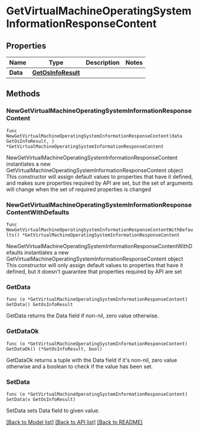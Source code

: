 # GetVirtualMachineOperatingSystemInformationResponseContent

## Properties

Name | Type | Description | Notes
------------ | ------------- | ------------- | -------------
**Data** | [**GetOsInfoResult**](GetOsInfoResult.md) |  | 

## Methods

### NewGetVirtualMachineOperatingSystemInformationResponseContent

`func NewGetVirtualMachineOperatingSystemInformationResponseContent(data GetOsInfoResult, ) *GetVirtualMachineOperatingSystemInformationResponseContent`

NewGetVirtualMachineOperatingSystemInformationResponseContent instantiates a new GetVirtualMachineOperatingSystemInformationResponseContent object
This constructor will assign default values to properties that have it defined,
and makes sure properties required by API are set, but the set of arguments
will change when the set of required properties is changed

### NewGetVirtualMachineOperatingSystemInformationResponseContentWithDefaults

`func NewGetVirtualMachineOperatingSystemInformationResponseContentWithDefaults() *GetVirtualMachineOperatingSystemInformationResponseContent`

NewGetVirtualMachineOperatingSystemInformationResponseContentWithDefaults instantiates a new GetVirtualMachineOperatingSystemInformationResponseContent object
This constructor will only assign default values to properties that have it defined,
but it doesn't guarantee that properties required by API are set

### GetData

`func (o *GetVirtualMachineOperatingSystemInformationResponseContent) GetData() GetOsInfoResult`

GetData returns the Data field if non-nil, zero value otherwise.

### GetDataOk

`func (o *GetVirtualMachineOperatingSystemInformationResponseContent) GetDataOk() (*GetOsInfoResult, bool)`

GetDataOk returns a tuple with the Data field if it's non-nil, zero value otherwise
and a boolean to check if the value has been set.

### SetData

`func (o *GetVirtualMachineOperatingSystemInformationResponseContent) SetData(v GetOsInfoResult)`

SetData sets Data field to given value.



[[Back to Model list]](../README.md#documentation-for-models) [[Back to API list]](../README.md#documentation-for-api-endpoints) [[Back to README]](../README.md)



